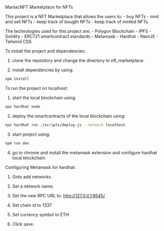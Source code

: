 ManiacNFT Marketplace for NFTs

This project is a NFT Marketplace that allows the users to:
    - buy NFTs
    - mint and sell NFTs
    - keep track of bougth NFTs
    - keep track of minted NFTs

The technologies used for this project are:
    - Polygon Blockchain
    - IPFS
    - Solidity 
    - ERC721 smartcontract standards
    - Metamask
    - Hardhat
    - NextJS
    - Tailwind CSS


To install the project and dependencies:

1) clone the repository and change the directory to nft_marketplace.

2) install dependencies by using:
```sh
npm install
```

To run the project on localhost:

1) start the local blockchain using:
```sh
npx hardhat node
```

2) deploy the smartcontracts of the local blockchain using:
```sh
npx hardhat run ./scripts/deploy.js --network localhost
```

3) start project using:
```sh
npm run dev
```
4) go to chrome and install the metamask extension and configure hardhat local blockchain.


Configuring Metamask for hardhat:

1) Goto add networks.

2) Set a network name.

3) Set the new RPC URL to:
    http://127.0.0.1:8545/

4) Set chain id to 1337

5) Set currency symbol to ETH

6) Click save.